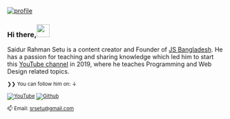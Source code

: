 <a href="https://youtube.com/JSBangladesh/?sub_confirmation=1" target="_blank">
<img src="https://saidur.dev/wp-content/uploads/2021/05/saidur-rahman.jpg" alt="profile" />
</a>

### Hi there,<img src="https://media.giphy.com/media/hvRJCLFzcasrR4ia7z/giphy.gif" width="30px">

Saidur Rahman Setu is a content creator and Founder of <a href="https://jsbangladesh.com">JS Bangladesh</a>. He has a passion for teaching and sharing knowledge which led him to start this [YouTube channel](https://youtube.com/JSBanladesh) in 2019, where he teaches Programming and Web Design related topics.

</p>

<small>❯❯ You can follow him on: ↓</strong>

[![YouTube](https://img.shields.io/youtube/channel/subscribers/UCC-aIlmCJvIERahr2spCEDg?label=YouTube&style=social)][y]
[![Github](https://img.shields.io/github/followers/srsetu?style=social&label=Follow)][g]

[y]: https://youtube.com/JSBangladesh
[t]: https://twitter.com/srsetu
[g]: https://github.com/srsetu


📫 Email: srsetu@gmail.com

